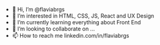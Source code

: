 - 👋 Hi, I’m @flaviabrgs
- 👀 I’m interested in HTML, CSS, JS, React and UX Design 
- 🌱 I’m currently learning everything about Front End
- 💞️ I’m looking to collaborate on ...
- 📫 How to reach me linkedin.com/in/flaviabrgs

<!---
flaviabrgs/flaviabrgs is a ✨ special ✨ repository because its `README.md` (this file) appears on your GitHub profile.
You can click the Preview link to take a look at your changes.
--->
